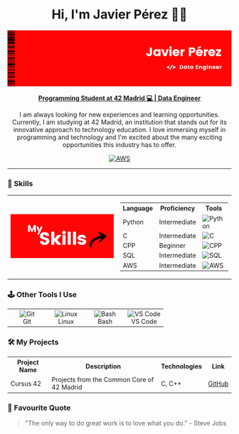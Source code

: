 <html>
<head>
<body>
<div align="center">
  <h1>Hi, I'm Javier Pérez 👋🏼</h1>
</div>
</head>
<link rel="stylesheet" href="https://cdnjs.cloudflare.com/ajax/libs/font-awesome/6.0.0-beta3/css/all.min.css">

<img src="https://github.com/javiperlo/javiperlo/blob/main/assets/banner_red_sin_qr.png">
<br>

<div align="center">
  <p><strong><u>Programming Student at 42 Madrid 💻 | Data Engineer</u></strong></p>
  <p>I am always looking for new experiences and learning opportunities. Currently, I am studying at 42 Madrid, an institution that stands out for its innovative approach to technology education. I love immersing myself in programming and technology and I'm excited about the many exciting opportunities this industry has to offer.</p>
</div>


<div align="center">
  <a href="https://www.linkedin.com/in/javierperezz/">
    <td><img src="https://skillicons.dev/icons?i=linkedin" alt="AWS" width="40px"/></td>
  </a>
</div>

---

### 🥏 Skills

<table>
  <tr>
    <td>
      <img src="https://github.com/javiperlo/javiperlo/blob/main/assets/skills.png" alt="Javier's Profile Picture""/>
    </td>
    <td>
      <table>
        <tr>
          <th>Language</th>
          <th>Proficiency</th>
          <th>Tools</th>
        </tr>
        <tr>
          <td>Python</td>
          <td>Intermediate</td>
          <td><img src="https://skillicons.dev/icons?i=python" alt="Python" width="40px"/></td>
        </tr>
        <tr>
          <td>C</td>
          <td>Intermediate</td>
          <td><img src="https://skillicons.dev/icons?i=c" alt="C" width="40px"/></td>
        </tr>
         <tr>
          <td>CPP</td>
          <td>Beginner</td>
          <td><img src="https://skillicons.dev/icons?i=cpp" alt="CPP" width="40px"/></td>
        </tr>
        <tr>
          <td>SQL</td>
          <td>Intermediate</td>
          <td><img src="https://skillicons.dev/icons?i=mysql" alt="SQL" width="40px"/></td>
        </tr>
        <tr>
          <td>AWS</td>
          <td>Intermediate</td>
          <td><img src="https://skillicons.dev/icons?i=aws" alt="AWS" width="40px"/></td>
        </tr>
      </table>
    </td>
  </tr>
</table>

### 🕹️ Other Tools I Use

<table style="width: 100%;">
  <tr>
    <td style="text-align: center; width: 25%;">
      <img src="https://skillicons.dev/icons?i=git" alt="Git" width="40px" />
      <br>Git
    </td>
    <td style="text-align: center; width: 25%;">
      <img src="https://skillicons.dev/icons?i=linux" alt="Linux" width="40px" />
      <br>Linux
    </td>
    <td style="text-align: center; width: 25%;">
      <img src="https://skillicons.dev/icons?i=bash" alt="Bash" width="40px" />
      <br>Bash
    </td>
    <td style="text-align: center; width: 25%;">
      <img src="https://skillicons.dev/icons?i=vscode" alt="VS Code" width="40px" />
      <br>VS Code
    </td>
  </tr>
</table>

### 🛠️ My Projects

<table style="width: 100%;">
  <tr>
    <th>Project Name</th>
    <th>Description</th>
    <th>Technologies</th>
    <th>Link</th>
  </tr>
  <tr>
    <td>Cursus 42</td>
    <td>Projects from the Common Core of 42 Madrid</td>
    <td>C, C++</td>
    <td><a href="https://github.com/javiperlo/project1">GitHub</a></td>
  </tr>
</table>

### 🧠 Favourite Quote

> "The only way to do great work is to love what you do." - Steve Jobs




